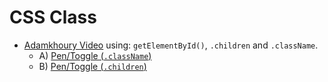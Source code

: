 # CSS Class


* [Adamkhoury Video](http://www.developphp.com/video/JavaScript/Change-CSS-Class-Style-className-Toggle-Tutorial) using: `getElementById()`, `.children` and `.className`.
	* A) [Pen/Toggle (`.className`)](https://codepen.io/anon/pen/LeMoZg)
	* B) [Pen/Toggle (`.children`)](https://codepen.io/anon/pen/ppqmeP)
